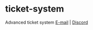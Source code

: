 # ticket-system
Advanced ticket system
[E-mail](mailto:wondexz1numara@wondexz.com) | [Discord](https://discord.com/users/693140554330144829)
